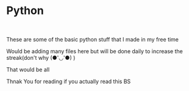 <h1>Python</h1>
<br>
<p>These are some of the basic python stuff that I made in my free time</p>
<p>Would be adding many files here but will be done daily to increase the streak(don't why (●'◡'●) )</p>
<p>That would be all</p>
<p>Thnak You for reading if you actually read this BS</p>

